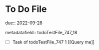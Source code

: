 # To Do File

due:: 2022-09-28

metadatafield:: todoTestFile_747_18

- [ ] Task of todoTestFile_747 1 [[Query me]]
